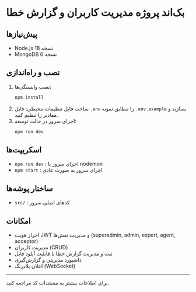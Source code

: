 # بک‌اند پروژه مدیریت کاربران و گزارش خطا

## پیش‌نیازها
- Node.js نسخه 18
- MongoDB نسخه 6

## نصب و راه‌اندازی

1. نصب وابستگی‌ها:
   ```bash
   npm install
   ```
2. ساخت فایل تنظیمات محیطی:
   فایل `.env` را مطابق نمونه `.env.example` بسازید و مقادیر را تنظیم کنید.
3. اجرای سرور در حالت توسعه:
   ```bash
   npm run dev
   ```

## اسکریپت‌ها
- `npm run dev` : اجرای سرور با nodemon
- `npm start` : اجرای سرور به صورت عادی

## ساختار پوشه‌ها
- `src/` : کدهای اصلی سرور

## امکانات
- احراز هویت JWT و مدیریت نقش‌ها (superadmin, admin, expert, agent, acceptor)
- مدیریت کاربران (CRUD)
- ثبت و مدیریت گزارش خطا با قابلیت آپلود فایل
- داشبورد مدیریتی و گزارش‌گیری
- اعلان بلادرنگ (WebSocket)

---

برای اطلاعات بیشتر به مستندات کد مراجعه کنید. 